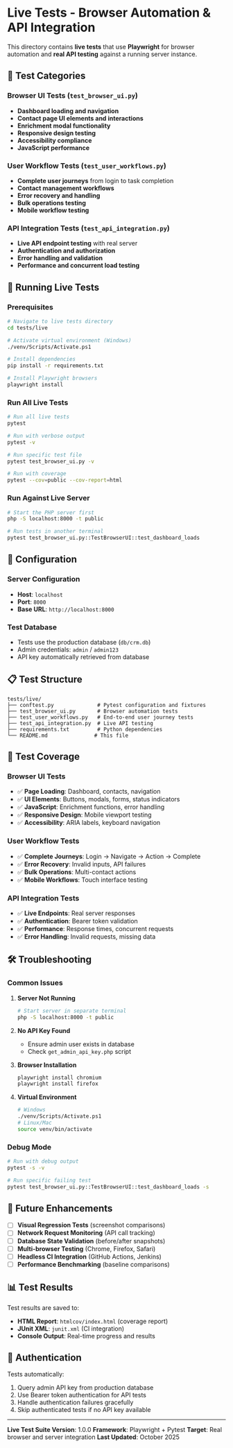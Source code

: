 # Live Tests - Browser Automation & API Integration

This directory contains **live tests** that use **Playwright** for browser automation and **real API testing** against a running server instance.

## 🧪 Test Categories

### Browser UI Tests (`test_browser_ui.py`)
- **Dashboard loading and navigation**
- **Contact page UI elements and interactions**
- **Enrichment modal functionality**
- **Responsive design testing**
- **Accessibility compliance**
- **JavaScript performance**

### User Workflow Tests (`test_user_workflows.py`)
- **Complete user journeys** from login to task completion
- **Contact management workflows**
- **Error recovery and handling**
- **Bulk operations testing**
- **Mobile workflow testing**

### API Integration Tests (`test_api_integration.py`)
- **Live API endpoint testing** with real server
- **Authentication and authorization**
- **Error handling and validation**
- **Performance and concurrent load testing**

## 🚀 Running Live Tests

### Prerequisites
```bash
# Navigate to live tests directory
cd tests/live

# Activate virtual environment (Windows)
./venv/Scripts/Activate.ps1

# Install dependencies
pip install -r requirements.txt

# Install Playwright browsers
playwright install
```

### Run All Live Tests
```bash
# Run all live tests
pytest

# Run with verbose output
pytest -v

# Run specific test file
pytest test_browser_ui.py -v

# Run with coverage
pytest --cov=public --cov-report=html
```

### Run Against Live Server
```bash
# Start the PHP server first
php -S localhost:8000 -t public

# Run tests in another terminal
pytest test_browser_ui.py::TestBrowserUI::test_dashboard_loads
```

## 🔧 Configuration

### Server Configuration
- **Host**: `localhost`
- **Port**: `8000`
- **Base URL**: `http://localhost:8000`

### Test Database
- Tests use the production database (`db/crm.db`)
- Admin credentials: `admin` / `admin123`
- API key automatically retrieved from database

## 📋 Test Structure

```
tests/live/
├── conftest.py              # Pytest configuration and fixtures
├── test_browser_ui.py       # Browser automation tests
├── test_user_workflows.py   # End-to-end user journey tests
├── test_api_integration.py  # Live API testing
├── requirements.txt         # Python dependencies
└── README.md               # This file
```

## 🎯 Test Coverage

### Browser UI Tests
- ✅ **Page Loading**: Dashboard, contacts, navigation
- ✅ **UI Elements**: Buttons, modals, forms, status indicators
- ✅ **JavaScript**: Enrichment functions, error handling
- ✅ **Responsive Design**: Mobile viewport testing
- ✅ **Accessibility**: ARIA labels, keyboard navigation

### User Workflow Tests
- ✅ **Complete Journeys**: Login → Navigate → Action → Complete
- ✅ **Error Recovery**: Invalid inputs, API failures
- ✅ **Bulk Operations**: Multi-contact actions
- ✅ **Mobile Workflows**: Touch interface testing

### API Integration Tests
- ✅ **Live Endpoints**: Real server responses
- ✅ **Authentication**: Bearer token validation
- ✅ **Performance**: Response times, concurrent requests
- ✅ **Error Handling**: Invalid requests, missing data

## 🛠 Troubleshooting

### Common Issues

1. **Server Not Running**
   ```bash
   # Start server in separate terminal
   php -S localhost:8000 -t public
   ```

2. **No API Key Found**
   - Ensure admin user exists in database
   - Check `get_admin_api_key.php` script

3. **Browser Installation**
   ```bash
   playwright install chromium
   playwright install firefox
   ```

4. **Virtual Environment**
   ```bash
   # Windows
   ./venv/Scripts/Activate.ps1
   # Linux/Mac
   source venv/bin/activate
   ```

### Debug Mode
```bash
# Run with debug output
pytest -s -v

# Run specific failing test
pytest test_browser_ui.py::TestBrowserUI::test_dashboard_loads -s
```

## 🔮 Future Enhancements

- [ ] **Visual Regression Tests** (screenshot comparisons)
- [ ] **Network Request Monitoring** (API call tracking)
- [ ] **Database State Validation** (before/after snapshots)
- [ ] **Multi-browser Testing** (Chrome, Firefox, Safari)
- [ ] **Headless CI Integration** (GitHub Actions, Jenkins)
- [ ] **Performance Benchmarking** (baseline comparisons)

## 📊 Test Results

Test results are saved to:
- **HTML Report**: `htmlcov/index.html` (coverage report)
- **JUnit XML**: `junit.xml` (CI integration)
- **Console Output**: Real-time progress and results

## 🔑 Authentication

Tests automatically:
1. Query admin API key from production database
2. Use Bearer token authentication for API tests
3. Handle authentication failures gracefully
4. Skip authenticated tests if no API key available

---

**Live Test Suite Version**: 1.0.0
**Framework**: Playwright + Pytest
**Target**: Real browser and server integration
**Last Updated**: October 2025
